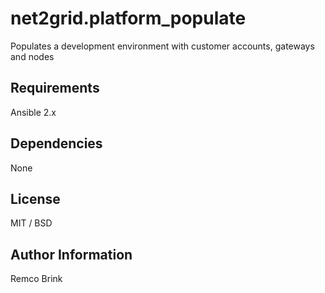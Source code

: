 # net2grid.platform_populate

Populates a development environment with customer accounts, gateways and nodes

## Requirements

Ansible 2.x

## Dependencies

None

## License

MIT / BSD

## Author Information

Remco Brink
